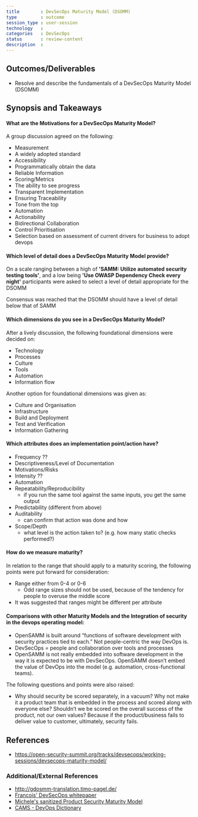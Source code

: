 ```yaml
---
title        : DevSecOps Maturity Model (DSOMM)
type         : outcome
session_type : user-session
technology   :
categories   : DevSecOps
status       : review-content
description  :
---
```




## Outcomes/Deliverables
- Resolve and describe the fundamentals of a DevSecOps Maturity Model (DSOMM)

## Synopsis and Takeaways
####  What are the Motivations for a DevSecOps Maturity Model?
A group discussion agreed on the following:

- Measurement
- A widely adopted standard
- Accessibility
- Programmatically obtain the data
- Reliable Information
- Scoring/Metrics
- The ability to see progress
- Transparent Implementation
- Ensuring Traceability
- Tone from the top
- Automation
- Actionability
- Bidirectional Collaboration
- Control Prioritisation
- Selection based on assessment of current drivers for business to adopt devops

#### Which level of detail does a DevSecOps Maturity Model provide?
On a scale ranging between a high of **'SAMM: Utilize automated security testing tools'**, and a low being **'Use OWASP Dependency Check every night'** participants were asked to select a level of detail appropriate for the DSOMM

Consensus was reached that the DSOMM should have a level of detail below that of SAMM

#### Which dimensions do you see in a DevSecOps Maturity Model?
After a lively discussion, the following foundational dimensions were decided on:

- Technology
- Processes
- Culture
- Tools
- Automation
- Information flow

Another option for foundational dimensions was given as:

- Culture and Organisation
- Infrastructure
- Build and Deployment
- Test and Verification
- Information Gathering

#### Which attributes does an implementation point/action have?

- Frequency ??
- Descriptiveness/Level of Documentation
- Motivations/Risks
- Intensity ??
- Automation
- Repeatability/Reproducibility
    - if you run the same tool against the same inputs, you get the same output
- Predictability (different from above)
- Auditability
    - can confirm that action was done and how
- Scope/Depth
    - what level is the action taken to? (e.g. how many static checks performed?)

#### How do we measure maturity?
In relation to the range that should apply to a maturity scoring, the following points were put forward for consideration:

- Range either from 0-4 or 0-6
    - Odd range sizes should not be used, because of the tendency for people to overuse the middle score
- It was suggested that ranges might be different per attribute

#### Comparisons with other Maturity Models and the Integration of security in the devops operating model:

- OpenSAMM is built around “functions of software development with security practices tied to each.” Not people-centric the way DevOps is.
- DevSecOps = people and collaboration over tools and processes
- OpenSAMM is not really embedded into software development in the way it is expected to be with DevSecOps. OpenSAMM doesn’t embed the value of DevOps into the model (e.g. automation, cross-functional teams).

The following questions and points were also raised:

- Why should security be scored separately, in a vacuum? Why not make it a product team that is embedded in the process and scored along with everyone else? Shouldn’t we be scored on the overall success of the product, not our own values? Because if the product/business fails to deliver value to customer, ultimately, security fails.


## References
- https://open-security-summit.org/tracks/devsecops/working-sessions/devsecops-maturity-model/


### Additional/External References
- http://gdosmm-translation.timo-pagel.de/
- [Francois' DevSecOps whitepaper](https://www.devseccon.com/wp-content/uploads/2017/07/DevSecOps-whitepaper.pdf)
- [Michele's sanitized Product Security Maturity Model](https://os-summit.slack.com/files/UAZNEBX44/FB2QR9QK0/product_security_maturity_model_sanitized.pdf)
- [CAMS - DevOps Dictionary](http://devopsdictionary.com/wiki/CAMS)
